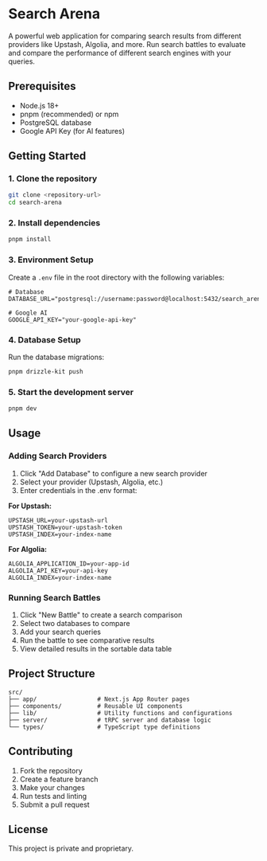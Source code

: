 # Search Arena

A powerful web application for comparing search results from different providers like Upstash, Algolia, and more. Run search battles to evaluate and compare the performance of different search engines with your queries.

## Prerequisites

- Node.js 18+
- pnpm (recommended) or npm
- PostgreSQL database
- Google API Key (for AI features)

## Getting Started

### 1. Clone the repository

```bash
git clone <repository-url>
cd search-arena
```

### 2. Install dependencies

```bash
pnpm install
```

### 3. Environment Setup

Create a `.env` file in the root directory with the following variables:

```env
# Database
DATABASE_URL="postgresql://username:password@localhost:5432/search_arena"

# Google AI
GOOGLE_API_KEY="your-google-api-key"
```

### 4. Database Setup

Run the database migrations:

```bash
pnpm drizzle-kit push
```

### 5. Start the development server

```bash
pnpm dev
```

## Usage

### Adding Search Providers

1. Click "Add Database" to configure a new search provider
2. Select your provider (Upstash, Algolia, etc.)
3. Enter credentials in the .env format:

**For Upstash:**

```
UPSTASH_URL=your-upstash-url
UPSTASH_TOKEN=your-upstash-token
UPSTASH_INDEX=your-index-name
```

**For Algolia:**

```
ALGOLIA_APPLICATION_ID=your-app-id
ALGOLIA_API_KEY=your-api-key
ALGOLIA_INDEX=your-index-name
```

### Running Search Battles

1. Click "New Battle" to create a search comparison
2. Select two databases to compare
3. Add your search queries
4. Run the battle to see comparative results
5. View detailed results in the sortable data table

## Project Structure

```
src/
├── app/                 # Next.js App Router pages
├── components/          # Reusable UI components
├── lib/                 # Utility functions and configurations
├── server/              # tRPC server and database logic
└── types/               # TypeScript type definitions
```

## Contributing

1. Fork the repository
2. Create a feature branch
3. Make your changes
4. Run tests and linting
5. Submit a pull request

## License

This project is private and proprietary.
